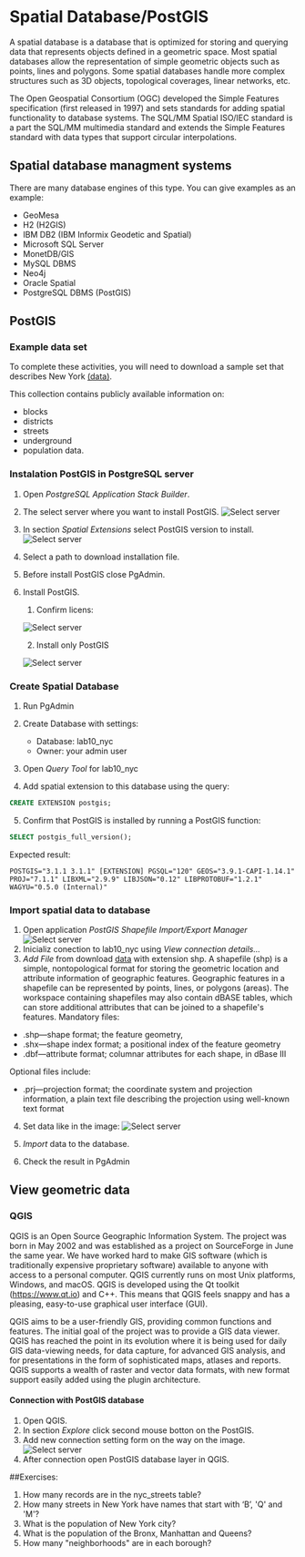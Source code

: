# Spatial Database/PostGIS

A spatial database is a database that is optimized for storing and querying data that represents objects defined in a geometric space. Most spatial databases allow the representation of simple geometric objects such as points, lines and polygons. Some spatial databases handle more complex structures such as 3D objects, topological coverages, linear networks, etc. 

The Open Geospatial Consortium (OGC) developed the Simple Features specification (first released in 1997) and sets standards for adding spatial functionality to database systems. The SQL/MM Spatial ISO/IEC standard is a part the SQL/MM multimedia standard and extends the Simple Features standard with data types that support circular interpolations.

## Spatial database managment systems
There are many database engines of this type. You can give examples as an example:

- GeoMesa 
- H2 (H2GIS) 
- IBM DB2 (IBM Informix Geodetic and Spatial)
- Microsoft SQL Server
- MonetDB/GIS 
- MySQL DBMS 
- Neo4j 
- Oracle Spatial
- PostgreSQL DBMS (PostGIS)

## PostGIS

### Example data set
To complete these activities, you will need to download a sample set that describes New York [(data)](http://s3.cleverelephant.ca/postgis-workshop-2018.zip).

This collection contains publicly available information on:
- blocks
- districts
- streets
- underground
- population data.

### Instalation PostGIS in PostgreSQL server

1. Open *PostgreSQL Application Stack Builder*.

2. The select server where you want to install PostGIS.
![Select server](./img/instal_1.PNG)
3. In section *Spatial Extensions* select PostGIS version to install.
![Select server](./img/instal_3.PNG)
4. Select a path to download installation file.

5. Before install PostGIS close PgAdmin.

6. Install PostGIS.
	1. Confirm licens:
	
	![Select server](./img/instal_6.PNG)
	
	2. Install only PostGIS
	
	![Select server](./img/instal_7.PNG)
### Create Spatial Database

1. Run PgAdmin

2. Create Database with settings:
	- Database: lab10_nyc
	- Owner: your admin user
	
3. Open *Query Tool* for  lab10_nyc

4. Add spatial extension to this database using the query:
```sql
CREATE EXTENSION postgis;
```
5. Confirm that PostGIS is installed by running a PostGIS function:

```sql
SELECT postgis_full_version();
```

Expected result:
```
POSTGIS="3.1.1 3.1.1" [EXTENSION] PGSQL="120" GEOS="3.9.1-CAPI-1.14.1" PROJ="7.1.1" LIBXML="2.9.9" LIBJSON="0.12" LIBPROTOBUF="1.2.1" WAGYU="0.5.0 (Internal)"
```

### Import spatial data to database

1. Open application *PostGIS Shapefile Import/Export Manager*
![Select server](./img/import_1.PNG)
2. Inicializ conection to lab10_nyc using *View connection details...*
3. *Add File* from download [data](http://s3.cleverelephant.ca/postgis-workshop-2018.zip) with extension shp.
A shapefile (shp) is a simple, nontopological format for storing the geometric location and attribute information of geographic features. Geographic features in a shapefile can be represented by points, lines, or polygons (areas). The workspace containing shapefiles may also contain dBASE tables, which can store additional attributes that can be joined to a shapefile's features.
Mandatory files:

 - .shp—shape format; the feature geometry,
- .shx—shape index format; a positional index of the feature geometry
- .dbf—attribute format; columnar attributes for each shape, in dBase III 

Optional files include:

- .prj—projection format; the coordinate system and projection information, a plain text file describing the projection using well-known text format

4. Set data like in the image:
![Select server](./img/import_2.PNG)

5. *Import* data to the database.
6. Check the result in PgAdmin


## View geometric data

### QGIS

QGIS is an Open Source Geographic Information System. The project was born in May 2002 and was established as a project on SourceForge in June the same year. We have worked hard to make GIS software (which is traditionally expensive proprietary software) available to anyone with access to a personal computer. QGIS currently runs on most Unix platforms, Windows, and macOS. QGIS is developed using the Qt toolkit (https://www.qt.io) and C++. This means that QGIS feels snappy and has a pleasing, easy-to-use graphical user interface (GUI).

QGIS aims to be a user-friendly GIS, providing common functions and features. The initial goal of the project was to provide a GIS data viewer. QGIS has reached the point in its evolution where it is being used for daily GIS data-viewing needs, for data capture, for advanced GIS analysis, and for presentations in the form of sophisticated maps, atlases and reports. QGIS supports a wealth of raster and vector data formats, with new format support easily added using the plugin architecture.

#### Connection with PostGIS database

1. Open QGIS.
2. In section *Explore* click second mouse botton on the PostGIS.
3. Add new connection setting form on the way on the image.
![Select server](./img/qgis.PNG)
4. After connection open PostGIS database layer in QGIS.


##Exercises:

1. How many records are in the nyc_streets table?
2. How many streets in New York have names that start with ‘B’, 'Q' and 'M'?
3. What is the population of New York city?
4. What is the population of the Bronx, Manhattan and Queens?
5. How many "neighborhoods" are in each borough?
